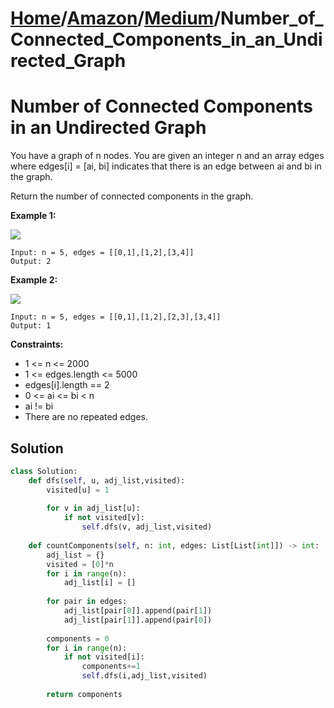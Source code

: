 # [Home](./../../..)/[Amazon](./../..)/[Medium](./..)/Number_of_Connected_Components_in_an_Undirected_Graph
<h1>Number of Connected Components in an Undirected Graph</h1>

<p>
You have a graph of n nodes. You are given an integer n and an array edges where edges[i] = [ai, bi] indicates that there is an edge between ai and bi in the graph.

Return the number of connected components in the graph.

</p>

<b>Example 1:</b>

<img src="https://assets.leetcode.com/uploads/2021/03/14/conn1-graph.jpg">

    Input: n = 5, edges = [[0,1],[1,2],[3,4]]
    Output: 2
    
<b>Example 2:</b>

<img src="https://assets.leetcode.com/uploads/2021/03/14/conn2-graph.jpg">

    Input: n = 5, edges = [[0,1],[1,2],[2,3],[3,4]]
    Output: 1

<b>Constraints:</b>

- 1 <= n <= 2000
- 1 <= edges.length <= 5000
- edges[i].length == 2
- 0 <= ai <= bi < n
- ai != bi
- There are no repeated edges.

<h2>Solution</h2>

```python
class Solution:
    def dfs(self, u, adj_list,visited):
        visited[u] = 1
        
        for v in adj_list[u]:
            if not visited[v]:
                self.dfs(v, adj_list,visited)
        
    def countComponents(self, n: int, edges: List[List[int]]) -> int:
        adj_list = {}
        visited = [0]*n
        for i in range(n):
            adj_list[i] = []
        
        for pair in edges:
            adj_list[pair[0]].append(pair[1])
            adj_list[pair[1]].append(pair[0])
        
        components = 0
        for i in range(n):
            if not visited[i]:
                components+=1
                self.dfs(i,adj_list,visited)
        
        return components
```
